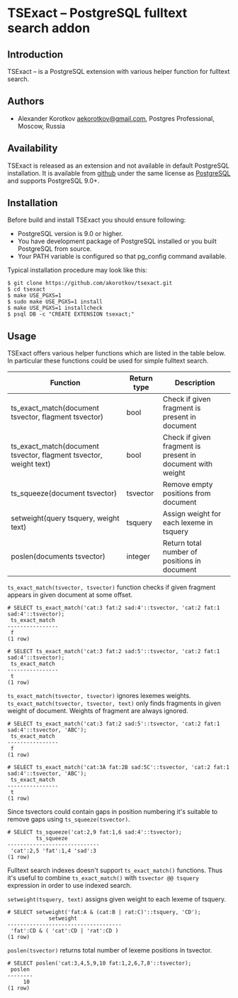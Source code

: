TSExact – PostgreSQL fulltext search addon
==========================================

Introduction
------------

TSExact – is a PostgreSQL extension with various helper function for fulltext
search. 


Authors
-------

 * Alexander Korotkov <aekorotkov@gmail.com>, Postgres Professional, Moscow, Russia

Availability
------------

TSExact is released as an extension and not available in default PostgreSQL
installation. It is available from
[github](https://github.com/akorotkov/tsexact)
under the same license as
[PostgreSQL](http://www.postgresql.org/about/licence/)
and supports PostgreSQL 9.0+.

Installation
------------

Before build and install TSExact you should ensure following:
    
 * PostgreSQL version is 9.0 or higher.
 * You have development package of PostgreSQL installed or you built
   PostgreSQL from source.
 * Your PATH variable is configured so that pg\_config command available.
    
Typical installation procedure may look like this:
    
    $ git clone https://github.com/akorotkov/tsexact.git
    $ cd tsexact
    $ make USE_PGXS=1
    $ sudo make USE_PGXS=1 install
    $ make USE_PGXS=1 installcheck
    $ psql DB -c "CREATE EXTENSION tsexact;"

Usage
-----

TSExact offers various helper functions which are listed in the table below. In particular these functions could be used for simple fulltext search.

|          Function                                                 | Return type |                      Description                           |
| ----------------------------------------------------------------- | ----------- | ---------------------------------------------------------- |
| ts_exact_match(document tsvector, flagment tsvector)              | bool        | Check if given fragment is present in document             |
| ts_exact_match(document tsvector, flagment tsvector, weight text) | bool        | Check if given fragment is present in document with weight |
| ts_squeeze(document tsvector)                                     | tsvector    | Remove empty positions from document                       |
| setweight(query tsquery, weight text)                             | tsquery     | Assign weight for each lexeme in tsquery                   |
| poslen(documents tsvector)                                        | integer     | Return total number of positions in document               |

`ts_exact_match(tsvector, tsvector)` function checks if given fragment appears in given document at some offset.

    # SELECT ts_exact_match('cat:3 fat:2 sad:4'::tsvector, 'cat:2 fat:1 sad:4'::tsvector);
     ts_exact_match 
    ----------------
     f
    (1 row)

    # SELECT ts_exact_match('cat:3 fat:2 sad:5'::tsvector, 'cat:2 fat:1 sad:4'::tsvector);
     ts_exact_match 
    ----------------
     t
    (1 row)

`ts_exact_match(tsvector, tsvector)` ignores lexemes weights. `ts_exact_match(tsvector, tsvector, text)` only finds fragments in given weight of document. Weights of fragment are always ignored.

    # SELECT ts_exact_match('cat:3 fat:2 sad:5'::tsvector, 'cat:2 fat:1 sad:4'::tsvector, 'ABC');
     ts_exact_match 
    ----------------
     f
    (1 row)

    # SELECT ts_exact_match('cat:3A fat:2B sad:5C'::tsvector, 'cat:2 fat:1 sad:4'::tsvector, 'ABC');
     ts_exact_match 
    ----------------
     t
    (1 row)

Since tsvectors could contain gaps in position numbering it's suitable to remove gaps using `ts_squeeze(tsvector)`.

    # SELECT ts_squeeze('cat:2,9 fat:1,6 sad:4'::tsvector);
             ts_squeeze
    -----------------------------
     'cat':2,5 'fat':1,4 'sad':3
    (1 row)

Fulltext search indexes doesn't support `ts_exact_match()` functions. Thus it's useful to combine `ts_exact_match()` with `tsvector @@ tsquery` expression in order to use indexed search.

`setweight(tsquery, text)` assigns given weight to each lexeme of tsquery.

    # SELECT setweight('fat:A & (cat:B | rat:C)'::tsquery, 'CD');
                 setweight
    ------------------------------------
     'fat':CD & ( 'cat':CD | 'rat':CD )
    (1 row)

`poslen(tsvector)` returns total number of lexeme positions in tsvector.

    # SELECT poslen('cat:3,4,5,9,10 fat:1,2,6,7,8'::tsvector);
     poslen
    --------
         10
    (1 row)
